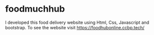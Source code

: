 # foodmuchhub
I developed this food delivery website using Html, Css, Javascript and bootstrap. To see the website visit  https://foodhubonline.ccbp.tech/
